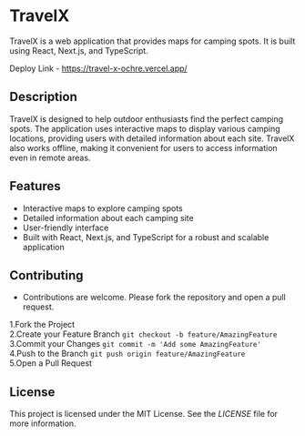 # TravelX

TravelX is a web application that provides maps for camping spots. It is built using React, Next.js, and TypeScript.

Deploy Link - https://travel-x-ochre.vercel.app/


## Description

TravelX is designed to help outdoor enthusiasts find the perfect camping spots. The application uses interactive maps to display various camping locations, providing users with detailed information about each site. TravelX also works offline, making it convenient for users to access information even in remote areas.

## Features

- Interactive maps to explore camping spots
- Detailed information about each camping site
- User-friendly interface
- Built with React, Next.js, and TypeScript for a robust and scalable application

## Contributing

- Contributions are welcome. Please fork the repository and open a pull request.

1.Fork the Project <br>
2.Create your Feature Branch ```git checkout -b feature/AmazingFeature``` <br>
3.Commit your Changes ```git commit -m 'Add some AmazingFeature'``` <br>
4.Push to the Branch ```git push origin feature/AmazingFeature``` <br>
5.Open a Pull Request

## License

This project is licensed under the MIT License. See the *LICENSE* file for more information.
   
